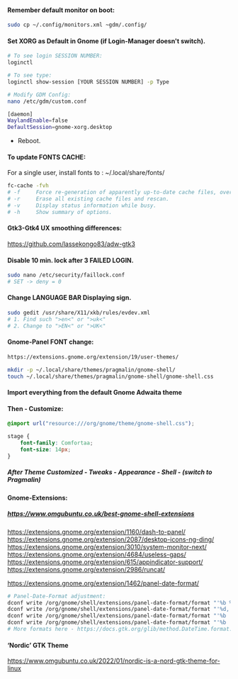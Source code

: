 #### Remember default monitor on boot:
```sh
sudo cp ~/.config/monitors.xml ~gdm/.config/
```

#### Set XORG as Default in Gnome (if Login-Manager doesn't switch).
```sh
# To see login SESSION NUMBER:
loginctl

# To see type:
loginctl show-session [YOUR SESSION NUMBER] -p Type

# Modify GDM Config:
nano /etc/gdm/custom.conf
```
```sh
[daemon]
WaylandEnable=false
DefaultSession=gnome-xorg.desktop
```
- Reboot.

#### To update FONTS CACHE:
For a single user, install fonts to : ~/.local/share/fonts/
```sh
fc-cache -fvh
# -f     Force re-generation of apparently up-to-date cache files, overriding the  timestamp checking.
# -r     Erase all existing cache files and rescan.
# -v     Display status information while busy.
# -h     Show summary of options.
```

#### Gtk3-Gtk4 UX smoothing differences:

https://github.com/lassekongo83/adw-gtk3


#### Disable 10 min. lock after 3 FAILED LOGIN.
```sh
sudo nano /etc/security/faillock.conf
# SET -> deny = 0
```

#### Change LANGUAGE BAR Displaying sign.
```sh
sudo gedit /usr/share/X11/xkb/rules/evdev.xml
# 1. Find such ">en<" or ">uk<"
# 2. Change to ">EN<" or ">UK<"
```
#### Gnome-Panel FONT change:
```sh
https://extensions.gnome.org/extension/19/user-themes/

mkdir -p ~/.local/share/themes/pragmalin/gnome-shell/
touch ~/.local/share/themes/pragmalin/gnome-shell/gnome-shell.css

```
#### Import everything from the default Gnome Adwaita theme
#### Then - Customize:
```css
@import url("resource:///org/gnome/theme/gnome-shell.css");

stage {
    font-family: Comfortaa;
    font-size: 14px;
}
```
##### After Theme Customized - Tweaks - Appearance - Shell - (switch to Pragmalin)

#### Gnome-Extensions:
##### https://www.omgubuntu.co.uk/best-gnome-shell-extensions

https://extensions.gnome.org/extension/1160/dash-to-panel/
https://extensions.gnome.org/extension/2087/desktop-icons-ng-ding/
https://extensions.gnome.org/extension/3010/system-monitor-next/
https://extensions.gnome.org/extension/4684/useless-gaps/
https://extensions.gnome.org/extension/615/appindicator-support/
https://extensions.gnome.org/extension/2986/runcat/

https://extensions.gnome.org/extension/1462/panel-date-format/
```sh
# Panel-Date-Format adjustment:
dconf write /org/gnome/shell/extensions/panel-date-format/format "'%b %d,   %A,   %X'"
dconf write /org/gnome/shell/extensions/panel-date-format/format "'%d,   %A,   %H:%M %p'"
dconf write /org/gnome/shell/extensions/panel-date-format/format "'%b  %e  %a  %H:%M %p'"
dconf write /org/gnome/shell/extensions/panel-date-format/format "'%b  %e  %a  %R'"
# More formats here - https://docs.gtk.org/glib/method.DateTime.format.html
```

#### ‘Nordic’ GTK Theme
https://www.omgubuntu.co.uk/2022/01/nordic-is-a-nord-gtk-theme-for-linux
